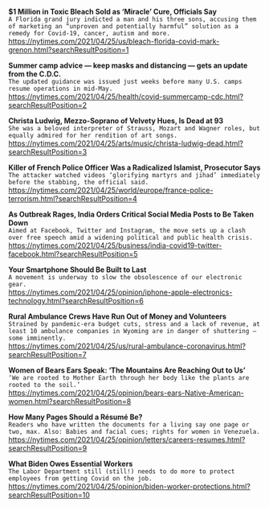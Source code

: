 **$1 Million in Toxic Bleach Sold as ‘Miracle’ Cure, Officials Say**\
`A Florida grand jury indicted a man and his three sons, accusing them of marketing an “unproven and potentially harmful” solution as a remedy for Covid-19, cancer, autism and more.`\
https://nytimes.com/2021/04/25/us/bleach-florida-covid-mark-grenon.html?searchResultPosition=1

**Summer camp advice — keep masks and distancing — gets an update from the C.D.C.**\
`The updated guidance was issued just weeks before many U.S. camps resume operations in mid-May.`\
https://nytimes.com/2021/04/25/health/covid-summercamp-cdc.html?searchResultPosition=2

**Christa Ludwig, Mezzo-Soprano of Velvety Hues, Is Dead at 93**\
`She was a beloved interpreter of Strauss, Mozart and Wagner roles, but equally admired for her rendition of art songs.`\
https://nytimes.com/2021/04/25/arts/music/christa-ludwig-dead.html?searchResultPosition=3

**Killer of French Police Officer Was a Radicalized Islamist, Prosecutor Says**\
`The attacker watched videos ‘glorifying martyrs and jihad’ immediately before the stabbing, the official said.`\
https://nytimes.com/2021/04/25/world/europe/france-police-terrorism.html?searchResultPosition=4

**As Outbreak Rages, India Orders Critical Social Media Posts to Be Taken Down**\
`Aimed at Facebook, Twitter and Instagram, the move sets up a clash over free speech amid a widening political and public health crisis.`\
https://nytimes.com/2021/04/25/business/india-covid19-twitter-facebook.html?searchResultPosition=5

**Your Smartphone Should Be Built to Last**\
`A movement is underway to slow the obsolescence of our electronic gear.`\
https://nytimes.com/2021/04/25/opinion/iphone-apple-electronics-technology.html?searchResultPosition=6

**Rural Ambulance Crews Have Run Out of Money and Volunteers**\
`Strained by pandemic-era budget cuts, stress and a lack of revenue, at least 10 ambulance companies in Wyoming are in danger of shuttering — some imminently.`\
https://nytimes.com/2021/04/25/us/rural-ambulance-coronavirus.html?searchResultPosition=7

**Women of Bears Ears Speak: ‘The Mountains Are Reaching Out to Us’**\
`‘We are rooted to Mother Earth through her body like the plants are rooted to the soil.’`\
https://nytimes.com/2021/04/25/opinion/bears-ears-Native-American-women.html?searchResultPosition=8

**How Many Pages Should a Résumé Be?**\
`Readers who have written the documents for a living say one page or two, max. Also: Babies and facial cues; rights for women in Venezuela.`\
https://nytimes.com/2021/04/25/opinion/letters/careers-resumes.html?searchResultPosition=9

**What Biden Owes Essential Workers**\
`The Labor Department still (still!) needs to do more to protect employees from getting Covid on the job.`\
https://nytimes.com/2021/04/25/opinion/biden-worker-protections.html?searchResultPosition=10

